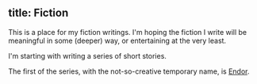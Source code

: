 title: Fiction
---

This is a place for my fiction writings. I'm hoping the fiction I write will be meaningful in some (deeper) way, or entertaining at the very least.

I'm starting with writing a series of short stories.

The first of the series, with the not-so-creative temporary name, is [Endor]({{link('endor')}}).

